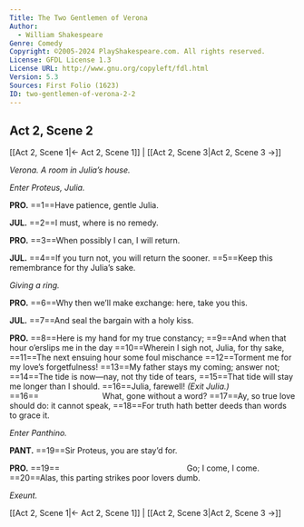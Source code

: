 ```yaml
---
Title: The Two Gentlemen of Verona
Author: 
  - William Shakespeare
Genre: Comedy
Copyright: ©2005-2024 PlayShakespeare.com. All rights reserved.
License: GFDL License 1.3
License URL: http://www.gnu.org/copyleft/fdl.html
Version: 5.3
Sources: First Folio (1623)
ID: two-gentlemen-of-verona-2-2
---
```


## Act 2, Scene 2
[[Act 2, Scene 1|← Act 2, Scene 1]] | [[Act 2, Scene 3|Act 2, Scene 3 →]]

*Verona. A room in Julia’s house.*

*Enter Proteus, Julia.*

**PRO.**
==1==Have patience, gentle Julia.

**JUL.**
==2==I must, where is no remedy.

**PRO.**
==3==When possibly I can, I will return.

**JUL.**
==4==If you turn not, you will return the sooner.
==5==Keep this remembrance for thy Julia’s sake.

*Giving a ring.*

**PRO.**
==6==Why then we’ll make exchange: here, take you this.

**JUL.**
==7==And seal the bargain with a holy kiss.

**PRO.**
==8==Here is my hand for my true constancy;
==9==And when that hour o’erslips me in the day
==10==Wherein I sigh not, Julia, for thy sake,
==11==The next ensuing hour some foul mischance
==12==Torment me for my love’s forgetfulness!
==13==My father stays my coming; answer not;
==14==The tide is now—nay, not thy tide of tears,
==15==That tide will stay me longer than I should.
==16==Julia, farewell!
*(Exit Julia.)*
==16==        What, gone without a word?
==17==Ay, so true love should do: it cannot speak,
==18==For truth hath better deeds than words to grace it.

*Enter Panthino.*

**PANT.**
==19==Sir Proteus, you are stay’d for.

**PRO.**
==19==                Go; I come, I come.
==20==Alas, this parting strikes poor lovers dumb.

*Exeunt.*

[[Act 2, Scene 1|← Act 2, Scene 1]] | [[Act 2, Scene 3|Act 2, Scene 3 →]]